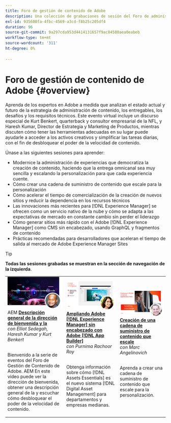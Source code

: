 ```yaml
---
title: Foro de gestión de contenido de Adobe
description: Una colección de grabaciones de sesión del Foro de administración de contenido de Adobe
exl-id: 935600fa-4fbc-4569-a3cd-f8b25c205df4
duration: 96
source-git-commit: 9a297cda953d4414131657f9ac84580aea0eabeb
workflow-type: tm+mt
source-wordcount: '311'
ht-degree: 0%

---
```


# Foro de gestión de contenido de Adobe {#overview}

Aprenda de los expertos en Adobe a medida que analizan el estado actual y futuro de la estrategia de administración de contenido, los entregables, los desafíos y los requisitos técnicos. Este evento virtual incluye un discurso especial de Kurt Benkert, quarterback y consultor empresarial de la NFL, y Haresh Kumar, Director de Estrategia y Marketing de Productos, mientras discuten cómo tener las herramientas adecuadas en su lugar puede ayudarle a acceder a los activos creativos y simplificar las tareas diarias, con el fin de desbloquear el poder de la velocidad de contenido.

Únase a las siguientes sesiones para aprender:

* Modernice la administración de experiencias que democratiza la creación de contenido, haciendo que la entrega omnicanal sea muy sencilla y escalando la personalización para que cada experiencia cuente.
* Cómo crear una cadena de suministro de contenido que escale para la personalización
* Cómo acelerar el tiempo de comercialización de la creación de nuevos sitios y reducir la dependencia en los recursos técnicos
* Las innovaciones más recientes para [!DNL Experience Manager] se ofrecen como un servicio nativo de la nube y cómo se adapta a las expectativas de mercado en constante cambio sin perder el liderazgo
* Cómo generar sitios más rápido con el Adobe [!DNL Experience Manager] como CMS sin encabezado, usando GraphQL y fragmentos de contenido
* Prácticas recomendadas para desarrolladores que aceleran el tiempo de salida al mercado de Adobe Experience Manager Sites

>[!TIP]
>
>**Todas las sesiones grabadas se muestran en la sección de navegación de la izquierda**.

<table>
  <tr>
   <td>
      <a href="2022/welcome.md">
      <img alt="AEM Dirección de bienvenida y descripción general de la" src="assets/welcome.png" >
      </a>
      <div>
         AEM <a href="2022/welcome.md"><strong>Descripción general de la dirección de bienvenida y la</strong></a>         
         <br/><em>con Elliot Sedegah, Haresh Kumar y Kurt Benkert</em>
      </div>
      <p>
        <br/>
         Bienvenido a la serie de eventos del Foro de Gestión de Contenido de Adobe. AEM En este vídeo puede ver la dirección de bienvenida, obtener una descripción general de la y escuchar cómo desbloquear el poder de la velocidad de contenido.
      </p>
   </td>
   <td>
      <a href="2022/assets-for-all.md">
      <img alt="Assets para todos" src="assets/assets-for-all.png" >
      </a>
      <div>
         <a href="2022/assets-for-all.md"><strong>Ampliando Adobe [!DNL Experience Manager] sin encabezado con Adobe [!DNL App Builder]</strong></a>         
         <br/><em>con Purnima Rachoor Roy</em>
      </div>
      <p>
        <br/>
          Obtenga información sobre cómo [!DNL Assets Essentials] es el nuevo sistema [!DNL Digital Asset Management] para departamentos y empresas medianas.
      </p>
   </td>
   <td>
      <a href="2022/supply-chain.md">
      <img alt="Creación de una cadena de suministro de contenido que escale" src="assets/supply-chain.png" />
      </a>
      <div>
         <a href="2022/supply-chain.md"><strong>Creación de una cadena de suministro de contenido que escale</strong></a>         
         <br/><em>con Marc Angelinovich</em>
      </div>
      <p>
        <br/>
         Aprenda a crear una cadena de suministro de contenido que escale para la personalización.
      </p>
   </td>
  </tr>
</table>
